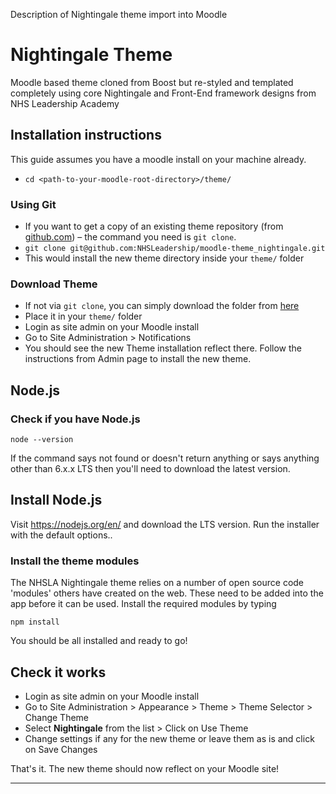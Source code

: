 Description of Nightingale theme import into Moodle

# Nightingale Theme
Moodle based theme cloned from Boost but re-styled and templated completely using core Nightingale and Front-End framework designs from NHS Leadership Academy

## Installation instructions
This guide assumes you have a moodle install on your machine already.

- ```cd <path-to-your-moodle-root-directory>/theme/```

### Using Git
- If you want to get a copy of an existing theme repository (from [github.com](https://github.com)) – the command you need is `git clone`.
- ```git clone git@github.com:NHSLeadership/moodle-theme_nightingale.git```
- This would install the new theme directory inside your ```theme/``` folder

### Download Theme
- If not via ```git clone```, you can simply download the folder from [here](https://github.com:NHSLeadership/moodle-theme_nightingale.git)
- Place it in your ```theme/``` folder
- Login as site admin on your Moodle install
- Go to Site Administration > Notifications
- You should see the new Theme installation reflect there. Follow the instructions from Admin page to install the new theme.

## Node.js
### Check if you have Node.js

```node --version```

If the command says not found or doesn't return anything or says anything other
than 6.x.x LTS then you'll need to download the latest version.

## Install Node.js
Visit https://nodejs.org/en/ and download the LTS version. Run the installer
with the default options..

### Install the theme modules
The NHSLA Nightingale theme relies on a number of open source code 'modules' others have created on the web. These need to be added into the app before it can be used. Install the required modules by typing

```npm install```

You should be all installed and ready to go!

## Check it works

- Login as site admin on your Moodle install
- Go to Site Administration > Appearance > Theme > Theme Selector > Change Theme
- Select **Nightingale** from the list > Click on Use Theme
- Change settings if any for the new theme or leave them as is and click on Save Changes

That's it. The new theme should now reflect on your Moodle site!



---
